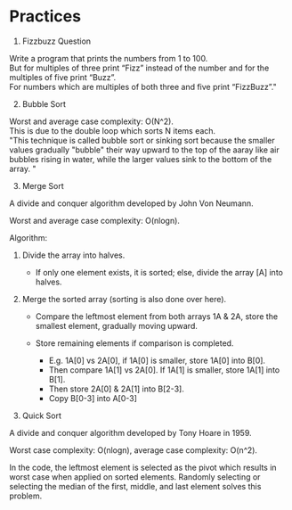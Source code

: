 # Practices

1. Fizzbuzz Question

 Write a program that prints the numbers from 1 to 100.  
 But for multiples of three print “Fizz” instead of the number and for the multiples of five print “Buzz”.  
 For numbers which are multiples of both three and five print “FizzBuzz”."

2. Bubble Sort

 Worst and average case complexity: O(N^2).  
 This is due to the double loop which sorts N items each.  
 "This technique is called bubble sort or sinking sort because the smaller values gradually "bubble" their way upward to the top of the aaray like air bubbles rising in water, while the larger values sink to the bottom of the array. "

 3. Merge Sort

A divide and conquer algorithm developed by John Von Neumann.  

Worst and average case complexity: O(nlogn).  

  Algorithm:  

  1. Divide the array into halves.
      - If only one element exists, it is sorted; else, divide the array [A] into halves.

  2. Merge the sorted array (sorting is also done over here).
      - Compare the leftmost element from both arrays 1A & 2A, store the smallest element, gradually moving upward.
      - Store remaining elements if comparison is completed.  

        - E.g. 1A[0] vs 2A[0], if 1A[0] is smaller, store 1A[0] into B[0].
        - Then compare 1A[1] vs 2A[0]. If 1A[1] is smaller, store 1A[1] into B[1].
        - Then store 2A[0] & 2A[1] into B[2-3].
        - Copy B[0-3]  into A[0-3]

4. Quick Sort

A divide and conquer algorithm developed by Tony Hoare in 1959.

Worst case complexity: O(nlogn),  average case complexity: O(n^2).

In the code, the leftmost element is selected as the pivot which results in worst case when applied on sorted elements. Randomly selecting or selecting the median of the first, middle, and last element solves this problem.

